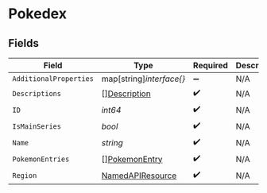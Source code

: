 # Pokedex


## Fields

| Field                                                       | Type                                                        | Required                                                    | Description                                                 | Example                                                     |
| ----------------------------------------------------------- | ----------------------------------------------------------- | ----------------------------------------------------------- | ----------------------------------------------------------- | ----------------------------------------------------------- |
| `AdditionalProperties`                                      | map[string]*interface{}*                                    | :heavy_minus_sign:                                          | N/A                                                         |                                                             |
| `Descriptions`                                              | [][Description](../../models/shared/description.md)         | :heavy_check_mark:                                          | N/A                                                         |                                                             |
| `ID`                                                        | *int64*                                                     | :heavy_check_mark:                                          | N/A                                                         | 2                                                           |
| `IsMainSeries`                                              | *bool*                                                      | :heavy_check_mark:                                          | N/A                                                         | true                                                        |
| `Name`                                                      | *string*                                                    | :heavy_check_mark:                                          | N/A                                                         | National                                                    |
| `PokemonEntries`                                            | [][PokemonEntry](../../models/shared/pokemonentry.md)       | :heavy_check_mark:                                          | N/A                                                         |                                                             |
| `Region`                                                    | [NamedAPIResource](../../models/shared/namedapiresource.md) | :heavy_check_mark:                                          | N/A                                                         |                                                             |